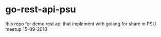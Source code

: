 # go-rest-api-psu
this repo for demo rest api that implement with golang for share in PSU meetup 15-09-2018
